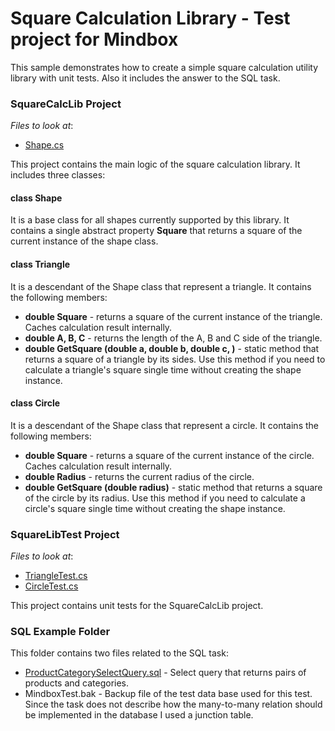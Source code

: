 # Square Calculation Library - Test project for Mindbox


This sample demonstrates how to create a simple square calculation utility library with unit tests.
Also it includes the answer to the SQL task.
### SquareCalcLib Project
<!-- default file list -->
*Files to look at*:

* [Shape.cs](./SquereCalcLib/SquereCalcLib/Shape.cs)
<!-- default file list end -->
This project contains the main logic of the square calculation library. It includes three classes:
#### class Shape
It is a base class for all shapes currently supported by this library. It contains a single abstract property **Square** that returns a square of the current instance of the shape class.

#### class Triangle
It is a descendant of the Shape class that represent a triangle. It contains the following members:
* **double Square** - returns a square of the current instance of the triangle. Caches calculation result internally. 
*  **double A, B, C** - returns the length of the A, B and C side of the triangle.
* **double GetSquare (double a, double b, double c, )** - static method that returns a square of a triangle by its sides. Use this method if you need to calculate a triangle's square single time without creating the shape instance.

#### class Circle
It is a descendant of the Shape class that represent a circle. It contains the following members:
* **double Square** - returns a square of the current instance of the circle. Caches calculation result internally. 
*  **double Radius** - returns the current radius of the circle.
* **double GetSquare (double radius)** - static method that  returns a square of the circle by its radius. Use this method if you need to calculate a circle's square single time without creating the shape instance.

### SquareLibTest Project
<!-- default file list -->
*Files to look at*:

* [TriangleTest.cs](./SquereCalcLib/SquareLibTest/TriangleTest.cs)
* [CircleTest.cs](./SquereCalcLib/SquareLibTest/CircleTest.cs)
<!-- default file list end -->
This project contains unit tests for the SquareCalcLib project. 

### SQL Example Folder
This folder contains two files related to the SQL task:
* [ProductCategorySelectQuery.sql](./SQLExample/ProductCategorySelectQuery.sql) - Select query that returns pairs of products and categories.
* MindboxTest.bak - Backup file of the test data base used for this test. Since the task does not describe how the many-to-many relation should be implemented in the database I used a junction table.
